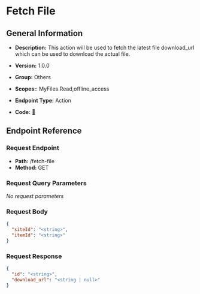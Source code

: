 # Fetch File

## General Information

- **Description:** This action will be used to fetch the latest file download_url which can be used to download the actual file.

- **Version:** 1.0.0
- **Group:** Others
- **Scopes:**: MyFiles.Read,offline_access
- **Endpoint Type:** Action
- **Code:** [🔗](https://github.com/NangoHQ/integration-templates/tree/main/integrations/sharepoint-online/actions/fetch-file.ts)

## Endpoint Reference

### Request Endpoint

- **Path:** /fetch-file
- **Method:** GET

### Request Query Parameters

_No request parameters_

### Request Body

```json
{
  "siteId": "<string>",
  "itemId": "<string>"
}
```

### Request Response

```json
{
  "id": "<string>",
  "download_url": "<string | null>"
}
```
